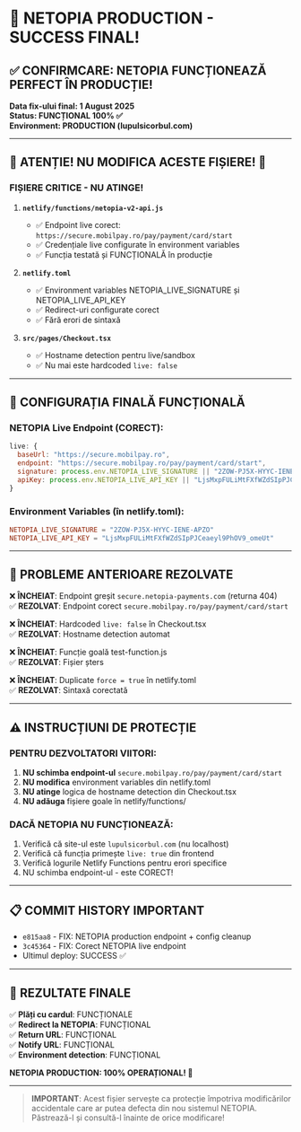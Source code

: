 # 🎉 NETOPIA PRODUCTION - SUCCESS FINAL!

## ✅ CONFIRMCARE: NETOPIA FUNCȚIONEAZĂ PERFECT ÎN PRODUCȚIE!

**Data fix-ului final: 1 August 2025**  
**Status: FUNCȚIONAL 100% ✅**  
**Environment: PRODUCTION (lupulsicorbul.com)**

---

## 🚨 ATENȚIE! NU MODIFICA ACESTE FIȘIERE! 🚨

### FIȘIERE CRITICE - NU ATINGE!

1. **`netlify/functions/netopia-v2-api.js`**

   - ✅ Endpoint live corect: `https://secure.mobilpay.ro/pay/payment/card/start`
   - ✅ Credențiale live configurate în environment variables
   - ✅ Funcția testată și FUNCȚIONALĂ în producție

2. **`netlify.toml`**

   - ✅ Environment variables NETOPIA_LIVE_SIGNATURE și NETOPIA_LIVE_API_KEY
   - ✅ Redirect-uri configurate corect
   - ✅ Fără erori de sintaxă

3. **`src/pages/Checkout.tsx`**
   - ✅ Hostname detection pentru live/sandbox
   - ✅ Nu mai este hardcoded `live: false`

---

## 🔧 CONFIGURAȚIA FINALĂ FUNCȚIONALĂ

### NETOPIA Live Endpoint (CORECT):

```javascript
live: {
  baseUrl: "https://secure.mobilpay.ro",
  endpoint: "https://secure.mobilpay.ro/pay/payment/card/start",
  signature: process.env.NETOPIA_LIVE_SIGNATURE || "2ZOW-PJ5X-HYYC-IENE-APZO",
  apiKey: process.env.NETOPIA_LIVE_API_KEY || "LjsMxpFULiMtFXfWZdSIpPJCeaeyl9PhOV9_omeUt_0NTBLSPJk5r19OyqUt",
}
```

### Environment Variables (în netlify.toml):

```toml
NETOPIA_LIVE_SIGNATURE = "2ZOW-PJ5X-HYYC-IENE-APZO"
NETOPIA_LIVE_API_KEY = "LjsMxpFULiMtFXfWZdSIpPJCeaeyl9PhOV9_omeUt"
```

---

## 🚫 PROBLEME ANTERIOARE REZOLVATE

❌ **ÎNCHEIAT**: Endpoint greșit `secure.netopia-payments.com` (returna 404)  
✅ **REZOLVAT**: Endpoint corect `secure.mobilpay.ro/pay/payment/card/start`

❌ **ÎNCHEIAT**: Hardcoded `live: false` în Checkout.tsx  
✅ **REZOLVAT**: Hostname detection automat

❌ **ÎNCHEIAT**: Funcție goală test-function.js  
✅ **REZOLVAT**: Fișier șters

❌ **ÎNCHEIAT**: Duplicate `force = true` în netlify.toml  
✅ **REZOLVAT**: Sintaxă corectată

---

## ⚠️ INSTRUCȚIUNI DE PROTECȚIE

### PENTRU DEZVOLTATORI VIITORI:

1. **NU schimba endpoint-ul** `secure.mobilpay.ro/pay/payment/card/start`
2. **NU modifica** environment variables din netlify.toml
3. **NU atinge** logica de hostname detection din Checkout.tsx
4. **NU adăuga** fișiere goale în netlify/functions/

### DACĂ NETOPIA NU FUNCȚIONEAZĂ:

1. Verifică că site-ul este `lupulsicorbul.com` (nu localhost)
2. Verifică că funcția primește `live: true` din frontend
3. Verifică logurile Netlify Functions pentru erori specifice
4. NU schimba endpoint-ul - este CORECT!

---

## 📋 COMMIT HISTORY IMPORTANT

- `e815aa8` - FIX: NETOPIA production endpoint + config cleanup
- `3c45364` - FIX: Corect NETOPIA live endpoint
- Ultimul deploy: SUCCESS ✅

---

## 🎯 REZULTATE FINALE

✅ **Plăți cu cardul**: FUNCȚIONALE  
✅ **Redirect la NETOPIA**: FUNCȚIONAL  
✅ **Return URL**: FUNCȚIONAL  
✅ **Notify URL**: FUNCȚIONAL  
✅ **Environment detection**: FUNCȚIONAL

**NETOPIA PRODUCTION: 100% OPERAȚIONAL! 🚀**

---

> **IMPORTANT**: Acest fișier servește ca protecție împotriva modificărilor accidentale care ar putea defecta din nou sistemul NETOPIA. Păstrează-l și consultă-l înainte de orice modificare!
